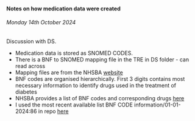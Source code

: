 #### Notes on how medication data were created

###### Monday 14th October 2024

Discussion with DS.

* Medication data is stored as SNOMED CODES.
* There is a BNF to SNOMED mapping file in the TRE in DS folder - can read across
* Mapping files are from the NHSBA [website](https://www.nhsbsa.nhs.uk/prescription-data/understanding-our-data/bnf-snomed-mapping)
* BNF codes are organised hierarchically. First 3 digits contains most necessary information to identify drugs used in the treatment of diabetes
* NHSBA provides a list of BNF codes and corresponding drugs [here](https://applications.nhsbsa.nhs.uk/infosystems/data/showDataSelector.do?reportId=126)
* I used the most recent available list BNF CODE information/01-01-2024:86 in repo [here](/BNF_codes_2024)




